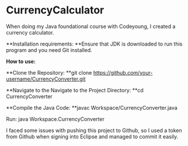 # CurrencyCalculator
When doing my Java foundational course with Codeyoung, I created a currency calculator.

**Installation requirements:
**Ensure that JDK is downloaded to run this program and you need Git installed.

**How to use:**

**Clone the Repository:
**git clone https://github.com/your-username/CurrencyConverter.git

**Navigate to the Navigate to the Project Directory:
**cd CurrencyConverter

**Compile the Java Code:
**javac Workspace/CurrencyConverter.java

Run:
java Workspace.CurrencyConverter


I faced some issues with pushing this project to Github, so I used a token from Github when signing into Eclipse and managed to commit it easily.
